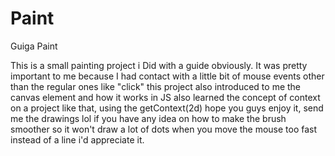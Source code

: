 # Paint
Guiga Paint

This is a small painting project i Did with a guide obviously. It was pretty important to me because I had contact with a little bit of mouse events other than the regular ones like "click"
this project also introduced to me the canvas element and how it works in JS
also learned the concept of context on a project like that, using the getContext(2d)
hope you guys enjoy it, send me the drawings lol
if you have any idea on how to make the brush smoother so it won't draw a lot of dots when you move the mouse too fast instead of a line i'd appreciate it.
